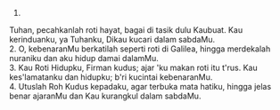 1.
Tuhan, pecahkanlah roti hayat,
bagai di tasik dulu Kaubuat.
Kau kerinduanku, ya Tuhanku,
Dikau kucari dalam sabdaMu.
<br>
2.
O, kebenaranMu berkatilah
seperti roti di Galilea,
hingga merdekalah nuraniku
dan aku hidup damai dalamMu.
<br>
3.
Kau Roti Hidupku, Firman kudus;
ajar 'ku makan roti itu t'rus.
Kau kes'lamatanku dan hidupku;
b'ri kucintai kebenaranMu.
<br>
4.
Utuslah Roh Kudus kepadaku,
agar terbuka mata hatiku,
hingga jelas benar ajaranMu
dan Kau kurangkul dalam sabdaMu.